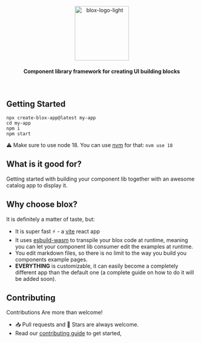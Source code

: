 <p align="center">
  <a href="[https://github.com/sharonamr/blox](https://github.com/sharonamr/blox)">
    <picture>
      <source media="(prefers-color-scheme: dark)" srcset="https://user-images.githubusercontent.com/3920806/205497219-f194c30e-4e6d-4ee6-8687-c7d04408d628.png">
      <img width="143" alt="blox-logo-light" src="https://user-images.githubusercontent.com/3920806/205497048-c7de4f67-a7cd-42e4-aa77-97ceddad0d62.png">
    </picture>
    
  </a>
</p>
<h4 align="center">Component library framework for creating UI building blocks</h4>
<br/>

## Getting Started
```
npx create-blox-app@latest my-app
cd my-app
npm i
npm start
```
⚠️ Make sure to use node 18.
You can use [nvm](https://github.com/nvm-sh/nvm) for that: `nvm use 18`

## What is it good for?
Getting started with building your component lib together with an awesome catalog app to display it.
## Why choose blox?
It is definitely a matter of taste, but:
- It is super fast ⚡ - a [vite](https://vitejs.dev/) react app 
- It uses [esbuild-wasm](https://github.com/evanw/esbuild) to transpile your blox code at runtime, meaning you can let your component lib consumer edit the examples at runtime.
- You edit markdown files, so there is no limit to the way you build you components example pages.
- **EVERYTHING** is customizable, it can easily become a completely different app than the default one (a complete guide on how to do it will be added soon).

## Contributing
Contributions Are more than welcome!

- 📥 Pull requests and 🌟 Stars are always welcome.
- Read our [contributing guide](CONTRIBUTING.md) to get started,
